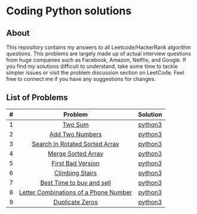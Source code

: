 # Coding Python solutions
## About
This repository contains my answers to all Leetcode/HackerRank algorithm questions. This problems are largely made up of actual interview questions from huge companies such as Facebook, Amazon, Netflix, and Google. If you find my solutions difficult to understand, take some time to tackle simpler issues or visit the problem discussion section on LeetCode. Feel free to connect me if you have any suggestions for changes.

## List of Problems
| # | Problem | Solution |
| :----: | :-----------------------------: | :----: |
| 1 | [Two Sum](https://leetcode.com/problems/two-sum/)| [python3](https://github.com/sushant097/Data-Structure-Algorithms-Collections-Python/blob/master/coding_solutions/interview_related/TwoSum.py) |
| 2 | [Add Two Numbers](https://leetcode.com/problems/add-two-numbers/)| [python3](https://github.com/sushant097/Data-Structure-Algorithms-Collections-Python/blob/master/coding_solutions/interview_related/AddTwoNum.py) |
| 3 | [Search In Rotated Sorted Array](https://leetcode.com/problems/search-in-rotated-sorted-array/)| [python3](https://github.com/sushant097/Data-Structure-Algorithms-Collections-Python/blob/master/coding_solutions/interview_related/SearchInRotatedSortedArray.py) |
| 4 | [Merge Sorted Array](https://leetcode.com/problems/merge-sorted-array/)| [python3](https://github.com/sushant097/Data-Structure-Algorithms-Collections-Python/blob/master/coding_solutions/interview_related/MergeSorted.py) |
| 5 | [First Bad Version](https://leetcode.com/problems/first-bad-version/)| [python3](https://github.com/sushant097/Data-Structure-Algorithms-Collections-Python/blob/master/coding_solutions/interview_related/FirstBadVersion.py) |
| 6 | [Climbing Stairs](https://leetcode.com/problems/best-time-to-buy-and-sell-stock/)| [python3](https://github.com/sushant097/Data-Structure-Algorithms-Collections-Python/blob/master/coding_solutions/interview_related/[DP]ClimbingStairs.py) |
| 7 | [Best Time to buy and sell](https://leetcode.com/problems/maximum-subarray/)| [python3](https://github.com/sushant097/Data-Structure-Algorithms-Collections-Python/blob/master/coding_solutions/interview_related/[DP]BestTimeToBuySell.py) |
| 8 | [Letter Combinations of a Phone Number](https://leetcode.com/problems/letter-combinations-of-a-phone-number/)| [python3](https://github.com/sushant097/Data-Structure-Algorithms-Collections-Python/blob/master/coding_solutions/interview_related/LetterCombinationOfPhoneNumber.py) |
| 9 | [Duplicate Zeros](https://leetcode.com/explore/learn/card/fun-with-arrays/525/inserting-items-into-an-array/3245/)| [python3](https://github.com/sushant097/Data-Structure-Algorithms-Collections-Python/blob/master/coding_solutions/interview_related/DuplicateZeros.py) |
 
